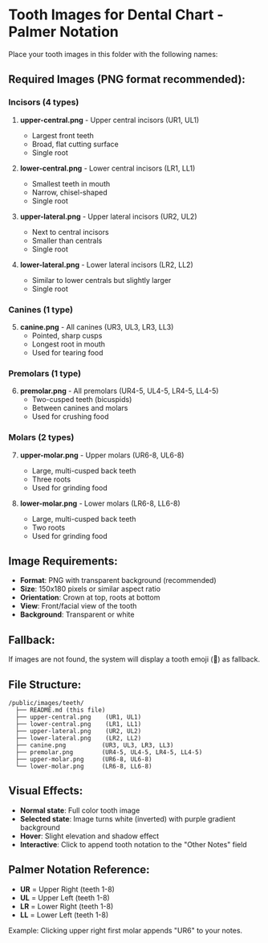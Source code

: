# Tooth Images for Dental Chart - Palmer Notation

Place your tooth images in this folder with the following names:

## Required Images (PNG format recommended):

### Incisors (4 types)
1. **upper-central.png** - Upper central incisors (UR1, UL1)
   - Largest front teeth
   - Broad, flat cutting surface
   - Single root

2. **lower-central.png** - Lower central incisors (LR1, LL1)
   - Smallest teeth in mouth
   - Narrow, chisel-shaped
   - Single root

3. **upper-lateral.png** - Upper lateral incisors (UR2, UL2)
   - Next to central incisors
   - Smaller than centrals
   - Single root

4. **lower-lateral.png** - Lower lateral incisors (LR2, LL2)
   - Similar to lower centrals but slightly larger
   - Single root

### Canines (1 type)
5. **canine.png** - All canines (UR3, UL3, LR3, LL3)
   - Pointed, sharp cusps
   - Longest root in mouth
   - Used for tearing food

### Premolars (1 type)
6. **premolar.png** - All premolars (UR4-5, UL4-5, LR4-5, LL4-5)
   - Two-cusped teeth (bicuspids)
   - Between canines and molars
   - Used for crushing food

### Molars (2 types)
7. **upper-molar.png** - Upper molars (UR6-8, UL6-8)
   - Large, multi-cusped back teeth
   - Three roots
   - Used for grinding food

8. **lower-molar.png** - Lower molars (LR6-8, LL6-8)
   - Large, multi-cusped back teeth
   - Two roots
   - Used for grinding food

## Image Requirements:

- **Format**: PNG with transparent background (recommended)
- **Size**: 150x180 pixels or similar aspect ratio
- **Orientation**: Crown at top, roots at bottom
- **View**: Front/facial view of the tooth
- **Background**: Transparent or white

## Fallback:

If images are not found, the system will display a tooth emoji (🦷) as fallback.

## File Structure:

```
/public/images/teeth/
  ├── README.md (this file)
  ├── upper-central.png    (UR1, UL1)
  ├── lower-central.png    (LR1, LL1)
  ├── upper-lateral.png    (UR2, UL2)
  ├── lower-lateral.png    (LR2, LL2)
  ├── canine.png          (UR3, UL3, LR3, LL3)
  ├── premolar.png        (UR4-5, UL4-5, LR4-5, LL4-5)
  ├── upper-molar.png     (UR6-8, UL6-8)
  └── lower-molar.png     (LR6-8, LL6-8)
```

## Visual Effects:

- **Normal state**: Full color tooth image
- **Selected state**: Image turns white (inverted) with purple gradient background
- **Hover**: Slight elevation and shadow effect
- **Interactive**: Click to append tooth notation to the "Other Notes" field

## Palmer Notation Reference:

- **UR** = Upper Right (teeth 1-8)
- **UL** = Upper Left (teeth 1-8)
- **LR** = Lower Right (teeth 1-8)
- **LL** = Lower Left (teeth 1-8)

Example: Clicking upper right first molar appends "UR6" to your notes.
